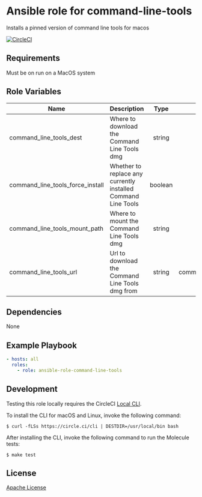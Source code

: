 Ansible role for command-line-tools
==================================

Installs a pinned version of command line tools for macos

[![CircleCI](https://img.shields.io/circleci/build/github/mongodb-ansible-roles/ansible-role-command-line-tools/master?style=flat-square)](https://circleci.com/gh/mongodb-ansible-roles/ansible-role-command-line-tools)

Requirements
------------

Must be on run on a MacOS system

Role Variables
--------------

| Name | Description | Type | Default | Required |
|------|-------------|:----:|:-------:|:--------:|
| command\_line\_tools\_dest | Where to download the Command Line Tools dmg | string | /var/root/osx-command-line-tools.dmg | false |
| command\_line\_tools\_force\_install | Whether to replace any currently installed Command Line Tools | boolean | false | false |
| command\_line\_tools\_mount\_path | Where to mount the Command Line Tools dmg | string | /Volumes/osx-command-line-tools | false |
| command\_line\_tools\_url | Url to download the Command Line Tools dmg from | string | {{ command\_line\_tools\_version\_urls[macos\_full\_version] }} | false |

Dependencies
------------

None

Example Playbook
----------------

```yaml
- hosts: all
  roles:
    - role: ansible-role-command-line-tools
```

Development
-----------

Testing this role locally requires the CircleCI [Local CLI](https://circleci.com/docs/2.0/local-cli/).

To install the CLI for macOS and Linux, invoke the following command:

    $ curl -fLSs https://circle.ci/cli | DESTDIR=/usr/local/bin bash

After installing the CLI, invoke the following command to run the Molecule tests:

    $ make test

License
-------

[Apache License](LICENSE)

